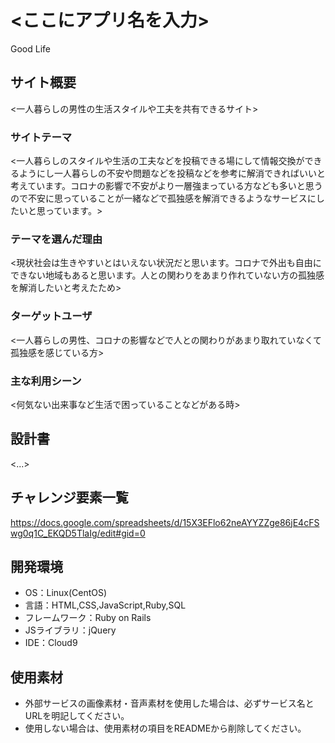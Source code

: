 # <ここにアプリ名を入力>
Good Life
## サイト概要
<一人暮らしの男性の生活スタイルや工夫を共有できるサイト>

### サイトテーマ
<一人暮らしのスタイルや生活の工夫などを投稿できる場にして情報交換ができるようにし一人暮らしの不安や問題などを投稿などを参考に解消できればいいと考えています。コロナの影響で不安がより一層強まっている方なども多いと思うので不安に思っていることが一緒などで孤独感を解消できるようなサービスにしたいと思っています。>

### テーマを選んだ理由
<現状社会は生きやすいとはいえない状況だと思います。コロナで外出も自由にできない地域もあると思います。人との関わりをあまり作れていない方の孤独感を解消したいと考えたため>

### ターゲットユーザ
<一人暮らしの男性、コロナの影響などで人との関わりがあまり取れていなくて孤独感を感じている方>

### 主な利用シーン
<何気ない出来事など生活で困っていることなどがある時>

## 設計書
<...>

## チャレンジ要素一覧
<https://docs.google.com/spreadsheets/d/15X3EFlo62neAYYZZge86jE4cFSwg0q1C_EKQD5TlaIg/edit#gid=0>

## 開発環境
- OS：Linux(CentOS)
- 言語：HTML,CSS,JavaScript,Ruby,SQL
- フレームワーク：Ruby on Rails
- JSライブラリ：jQuery
- IDE：Cloud9

## 使用素材
- 外部サービスの画像素材・音声素材を使用した場合は、必ずサービス名とURLを明記してください。
- 使用しない場合は、使用素材の項目をREADMEから削除してください。
